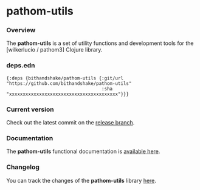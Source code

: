 
# pathom-utils

### Overview

The <strong>pathom-utils</strong> is a set of utility functions and development tools for the [wilkerlucio / pathom3] Clojure library.

### deps.edn

```
{:deps {bithandshake/pathom-utils {:git/url "https://github.com/bithandshake/pathom-utils"
                                   :sha     "xxxxxxxxxxxxxxxxxxxxxxxxxxxxxxxxxxxxxxxx"}}}
```

### Current version

Check out the latest commit on the [release branch](https://github.com/bithandshake/pathom-utils/tree/release).

### Documentation

The <strong>pathom-utils</strong> functional documentation is [available here](https://bithandshake.github.io/pathom-utils).

### Changelog

You can track the changes of the <strong>pathom-utils</strong> library [here](CHANGES.md).
